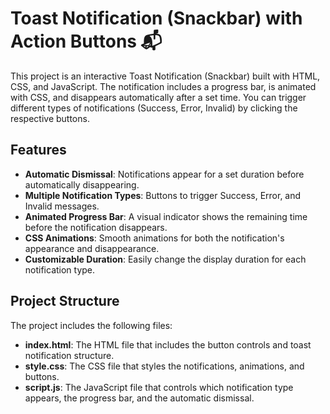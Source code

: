 # Toast Notification (Snackbar) with Action Buttons 📬

This project is an interactive Toast Notification (Snackbar) built with HTML, CSS, and JavaScript. The notification includes a progress bar, is animated with CSS, and disappears automatically after a set time. You can trigger different types of notifications (Success, Error, Invalid) by clicking the respective buttons.

## Features
- **Automatic Dismissal**: Notifications appear for a set duration before automatically disappearing.
- **Multiple Notification Types**: Buttons to trigger Success, Error, and Invalid messages.
- **Animated Progress Bar**: A visual indicator shows the remaining time before the notification disappears.
- **CSS Animations**: Smooth animations for both the notification's appearance and disappearance.
- **Customizable Duration**: Easily change the display duration for each notification type.

## Project Structure
The project includes the following files:
- **index.html**: The HTML file that includes the button controls and toast notification structure.
- **style.css**: The CSS file that styles the notifications, animations, and buttons.
- **script.js**: The JavaScript file that controls which notification type appears, the progress bar, and the automatic dismissal.